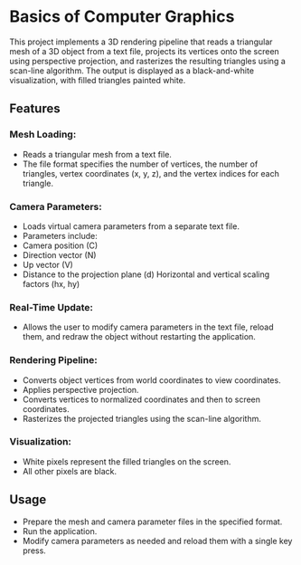 # Basics of Computer Graphics

This project implements a 3D rendering pipeline that reads a triangular mesh of a 3D object from a text file, projects its vertices onto the screen using perspective projection, and rasterizes the resulting triangles using a scan-line algorithm. The output is displayed as a black-and-white visualization, with filled triangles painted white.

## Features
### Mesh Loading:

- Reads a triangular mesh from a text file.
- The file format specifies the number of vertices, the number of triangles, vertex coordinates (x, y, z), and the vertex indices for each triangle.

### Camera Parameters:

- Loads virtual camera parameters from a separate text file.
- Parameters include:
- Camera position (C)
- Direction vector (N)
- Up vector (V)
- Distance to the projection plane (d)
Horizontal and vertical scaling factors (hx, hy)

### Real-Time Update:

- Allows the user to modify camera parameters in the text file, reload them, and redraw the object without restarting the application.

### Rendering Pipeline:

- Converts object vertices from world coordinates to view coordinates.
- Applies perspective projection.
- Converts vertices to normalized coordinates and then to screen coordinates.
- Rasterizes the projected triangles using the scan-line algorithm.

### Visualization:

- White pixels represent the filled triangles on the screen.
- All other pixels are black.

## Usage
- Prepare the mesh and camera parameter files in the specified format.
- Run the application.
- Modify camera parameters as needed and reload them with a single key press.